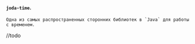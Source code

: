 #### `joda-time`.

    Одна из самых распространенных сторонних библиотек в `Java` для работы с временем.

//todo 
